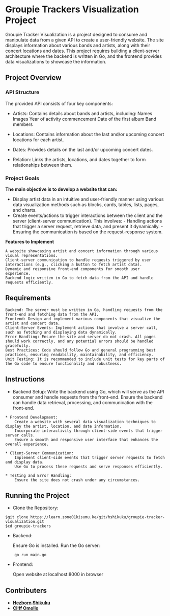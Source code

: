 # Groupie Trackers Visualization Project

Groupie Tracker Visualization is a project designed to consume and manipulate data from a given API to create a user-friendly website. The site displays information about various bands and artists, along with their concert locations and dates. This project requires building a client-server architecture where the backend is written in Go, and the frontend provides data visualizations to showcase the information.

## Project Overview

### API Structure

The provided API consists of four key components:

* Artists:
        Contains details about bands and artists, including:
            Names
            Images
            Year of activity commencement
            Date of the first album
            Band members

* Locations:
        Contains information about the last and/or upcoming concert locations for each artist.

* Dates:
        Provides details on the last and/or upcoming concert dates.

* Relation:
        Links the artists, locations, and dates together to form relationships between them.

### Project Goals

**The main objective is to develop a website that can:**

* Display artist data in an intuitive and user-friendly manner using various data visualization methods such as blocks, cards, tables, lists, pages, and charts.
* Create events/actions to trigger interactions between the client and the server (client-server communication). This involves:
       - Handling actions that trigger a server request, retrieve data, and present it dynamically.
       - Ensuring the communication is based on the request-response system.

**Features to Implement**

    A website showcasing artist and concert information through various visual representations.
    Client-server communication to handle requests triggered by user interactions (e.g., clicking a button to fetch artist data).
    Dynamic and responsive front-end components for smooth user experience.
    Backend logic written in Go to fetch data from the API and handle requests efficiently.

## Requirements

    Backend: The server must be written in Go, handling requests from the front-end and fetching data from the API.
    Frontend: Design and implement various components that visualize the artist and concert data.
    Client-Server Events: Implement actions that involve a server call, such as fetching and displaying data dynamically.
    Error Handling: Ensure the site and server do not crash. All pages should work correctly, and any potential errors should be handled gracefully.
    Best Practices: Code should follow Go and general programming best practices, ensuring readability, maintainability, and efficiency.
    Unit Testing: It is recommended to include unit tests for key parts of the Go code to ensure functionality and robustness.

## Instructions

   * Backend Setup:
        Write the backend using Go, which will serve as the API consumer and handle requests from the front-end.
        Ensure the backend can handle data retrieval, processing, and communication with the front-end.

    * Frontend Development:
        Create a website with several data visualization techniques to display the artist, location, and date information.
        Incorporate interactivity through client-side events that trigger server calls.
        Ensure a smooth and responsive user interface that enhances the overall experience.

    * Client-Server Communication:
        Implement client-side events that trigger server requests to fetch and display data.
        Use Go to process these requests and serve responses efficiently.

    * Testing and Error Handling:
        Ensure the site does not crash under any circumstances.


## Running the Project

* Clone the Repository:

```
$git clone https://learn.zone01kisumu.ke/git/hshikuku/groupie-tracker-visualization.git
$cd groupie-trackers
```
* Backend:

    Ensure Go is installed.
    Run the Go server:
```
    go run main.go
```
* Frontend:

    Open website at localhost:8000 in browser


## Contributers
-   **[Hezborn Shikuku](https://learn.zone01kisumu.ke/git/hshikuku/groupie-tracker.git)**
-   **[Cliff Omollo](https://github.com/clifdoyle/groupie-tracker.git)**
